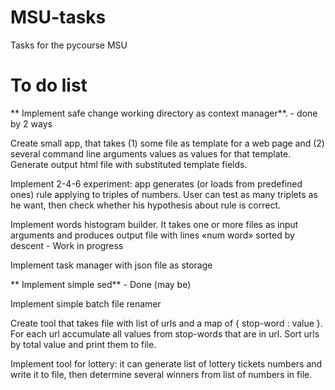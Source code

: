 # MSU-tasks
Tasks for the pycourse MSU
# To do list

** Implement safe change working directory as context manager**. - done by 2 ways

Create small app, that takes (1) some file as template for a web page and (2) several command line arguments values as values for that template. Generate output html file with substituted template fields.

Implement 2-4-6 experiment: app generates (or loads from predefined ones) rule applying to triples of numbers. User can test as many triplets as he want, then check whether his hypothesis about rule is correct.


Implement words histogram builder. It takes one or more files as input arguments and produces output file with lines «num word» sorted by descent - Work in progress

Implement task manager with json file as storage

** Implement simple sed** - Done (may be)

Implement simple batch file renamer

Create tool that takes file with list of urls and a map of { stop-word : value }. For each url accumulate all values from stop-words that are in url. Sort urls by total value and print them to file.

Implement tool for lottery: it can generate list of lottery tickets numbers and write it to file, then determine several winners from list of numbers in file.
